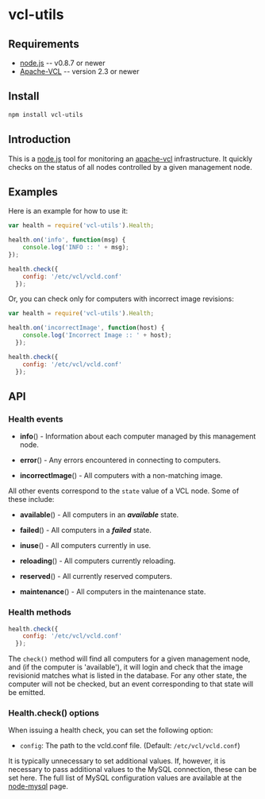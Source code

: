 # vcl-utils


## Requirements

* [node.js](http://nodejs.org/) -- v0.8.7 or newer
* [Apache-VCL](http://vcl.apache.org/) -- version 2.3 or newer

## Install

```bash
npm install vcl-utils
```

## Introduction

This is a [node.js](http://nodejs.org) tool for monitoring an [apache-vcl](http://vcl.apache.org) infrastructure. It quickly checks on the status of all nodes controlled by a given management node.

## Examples

Here is an example for how to use it:

```js
var health = require('vcl-utils').Health;

health.on('info', function(msg) {
    console.log('INFO :: ' + msg);
});

health.check({
    config: '/etc/vcl/vcld.conf'
  });
```

Or, you can check only for computers with incorrect image revisions:

```js
var health = require('vcl-utils').Health;

health.on('incorrectImage', function(host) {
    console.log('Incorrect Image :: ' + host);
  });

health.check({
    config: '/etc/vcl/vcld.conf'
  });
```

## API

### Health events

* **info**() - Information about each computer managed by this management node.

* **error**() - Any errors encountered in connecting to computers.

* **incorrectImage**() - All computers with a non-matching image.

All other events correspond to the `state` value of a VCL node. Some of these include:

* **available**() - All computers in an **_available_** state.

* **failed**() - All computers in a **_failed_** state.

* **inuse**() - All computers currently in use.

* **reloading**() - All computers currently reloading.

* **reserved**() - All currently reserved computers.

* **maintenance**() - All computers in the maintenance state.

### Health methods

```js
health.check({
    config: '/etc/vcl/vcld.conf'
  });
```

The `check()` method will find all computers for a given management node, and
(if the computer is 'available'), it will login and check that the image 
revisionid matches what is listed in the database. For any other state,
the computer will not be checked, but an event corresponding to that state
will be emitted.

### Health.check() options

When issuing a health check, you can set the following option:

* `config`: The path to the vcld.conf file. (Default: `/etc/vcl/vcld.conf`) 
  
It is typically unnecessary to set additional values. If, however, it is
necessary to pass additional values to the MySQL connection, these can be set
here. The full list of MySQL configuration values are available at the
[node-mysql](https://github.com/felixge/node-mysql/) page.

